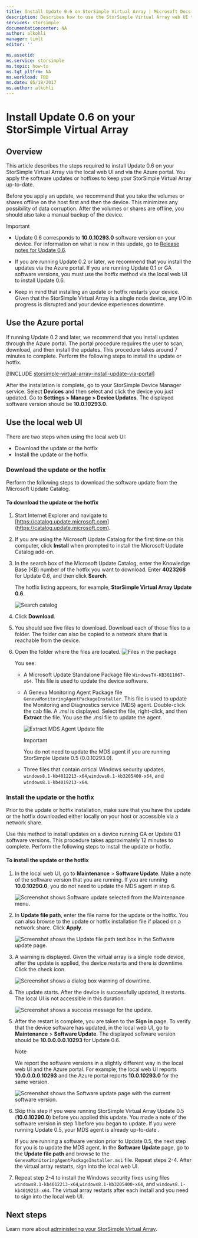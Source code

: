 ```yaml
---
title: Install Update 0.6 on StorSimple Virtual Array | Microsoft Docs
description: Describes how to use the StorSimple Virtual Array web UI to apply Update 0.6 using the Azure portal and hot fix method.
services: storsimple
documentationcenter: NA
author: alkohli
manager: timlt
editor: ''

ms.assetid: 
ms.service: storsimple
ms.topic: how-to
ms.tgt_pltfrm: NA
ms.workload: TBD
ms.date: 05/18/2017
ms.author: alkohli
---
```

# Install Update 0.6 on your StorSimple Virtual Array

## Overview

This article describes the steps required to install Update 0.6 on your StorSimple Virtual Array via the local web UI and via the Azure portal. You apply the software updates or hotfixes to keep your StorSimple Virtual Array up-to-date.

Before you apply an update, we recommend that you take the volumes or shares offline on the host first and then the device. This minimizes any possibility of data corruption. After the volumes or shares are offline, you should also take a manual backup of the device.

> [!IMPORTANT]
>
> - Update 0.6 corresponds to **10.0.10293.0** software version on your device. For information on what is new in this update, go to [Release notes for Update 0.6](storsimple-virtual-array-update-06-release-notes.md).
>
> - If you are running Update 0.2 or later, we recommend that you install the updates via the Azure portal. If you are running Update 0.1 or GA software versions, you must use the hotfix method via the local web UI to install Update 0.6.
>
> - Keep in mind that installing an update or hotfix restarts your device. Given that the StorSimple Virtual Array is a single node device, any I/O in progress is disrupted and your device experiences downtime.

## Use the Azure portal

If running Update 0.2 and later, we recommend that you install updates through the Azure portal. The portal procedure requires the user to scan, download, and then install the updates. This procedure takes around 7 minutes to complete. Perform the following steps to install the update or hotfix.

[!INCLUDE [storsimple-virtual-array-install-update-via-portal](../../includes/storsimple-virtual-array-install-update-via-portal-04.md)]

After the installation is complete, go to your StorSimple Device Manager service. Select **Devices** and then select and click the device you just updated. Go to **Settings > Manage > Device Updates**. The displayed software version should be **10.0.10293.0**.

## Use the local web UI

There are two steps when using the local web UI:

* Download the update or the hotfix
* Install the update or the hotfix

### Download the update or the hotfix

Perform the following steps to download the software update from the Microsoft Update Catalog.

#### To download the update or the hotfix

1. Start Internet Explorer and navigate to [https://catalog.update.microsoft.com](https://catalog.update.microsoft.com).

2. If you are using the Microsoft Update Catalog for the first time on this computer, click **Install** when prompted to install the Microsoft Update Catalog add-on.

3. In the search box of the Microsoft Update Catalog, enter the Knowledge Base (KB) number of the hotfix you want to download. Enter **4023268** for Update 0.6, and then click **Search**.
   
    The hotfix listing appears, for example, **StorSimple Virtual Array Update 0.6**.
   
    ![Search catalog](./media/storsimple-virtual-array-install-update-06/download1.png)

4. Click **Download**.

5. You should see five files to download. Download each of those files to a folder. The folder can also be copied to a network share that is reachable from the device.

6. Open the folder where the files are located.
    ![Files in the package](./media/storsimple-virtual-array-install-update-06/update06folder.png)

    You see:
    -  A Microsoft Update Standalone Package file `WindowsTH-KB3011067-x64`. This file is used to update the device software.
    - A Geneva Monitoring Agent Package file `GenevaMonitoringAgentPackageInstaller`. This file is used to update the Monitoring and Diagnostics service (MDS) agent. Double-click the cab file. A _.msi_ is displayed. Select the file, right-click, and then **Extract** the file. You use the _.msi_ file to update the agent.

        ![Extract MDS Agent Update file](./media/storsimple-virtual-array-install-update-06/extract-geneva-monitoring-agent-installer.png)

        > [!IMPORTANT]
        > You do not need to update the MDS agent if you are running StorSimple Update 0.5 (0.0.10293.0).

    - Three files that contain critical Windows security updates, `windows8.1-kb4012213-x64`,`windows8.1-kb3205400-x64`, and `windows8.1-kb4019213-x64`.


### Install the update or the hotfix

Prior to the update or hotfix installation, make sure that you have the update or the hotfix downloaded either locally on your host or accessible via a network share.

Use this method to install updates on a device running GA or Update 0.1 software versions. This procedure takes approximately 12 minutes to complete. Perform the following steps to install the update or hotfix.

#### To install the update or the hotfix

1. In the local web UI, go to **Maintenance** > **Software Update**. Make a note of the software version that you are running. If you are running **10.0.10290.0**, you do not need to update the MDS agent in step 6.
   
    ![Screenshot shows Software update selected from the Maintenance menu.](./media/storsimple-virtual-array-install-update-05/update1m.png)

2. In **Update file path**, enter the file name for the update or the hotfix. You can also browse to the update or hotfix installation file if placed on a network share. Click **Apply**.
   
    ![Screenshot shows the Update file path text box in the Software update page.](./media/storsimple-virtual-array-install-update-05/update2m.png)

3. A warning is displayed. Given the virtual array is a single node device, after the update is applied, the device restarts and there is downtime. Click the check icon.
   
   ![Screenshot shows a dialog box warning of downtime.](./media/storsimple-virtual-array-install-update-05/update3m.png)

4. The update starts. After the device is successfully updated, it restarts. The local UI is not accessible in this duration.
   
    ![Screenshot shows a success message for the update.](./media/storsimple-virtual-array-install-update-05/update5m.png)

5. After the restart is complete, you are taken to the **Sign in** page. To verify that the device software has updated, in the local web UI, go to **Maintenance** > **Software Update**. The displayed software version should be **10.0.0.0.0.10293** for Update 0.6.
   
   > [!NOTE]
   > We report the software versions in a slightly different way in the local web UI and the Azure portal. For example, the local web UI reports **10.0.0.0.0.10293** and the Azure portal reports **10.0.10293.0** for the same version.
   
    ![Screenshot shows the Software update page with the current software version.](./media/storsimple-virtual-array-install-update-06/update6m.png)

6. Skip this step if you were running StorSimple Virtual Array Update 0.5 (**10.0.10290.0**) before you applied this update. You made a note of the software version in step 1 before you began to update. If you were running Update 0.5, your MDS agent is already up-to-date .

    If you are running a software version prior to Update 0.5, the next step for you is to update the MDS agent. In the **Software Update** page, go to the **Update file path** and browse to the `GenevaMonitoringAgentPackageInstaller.msi` file. Repeat steps 2-4. After the virtual array restarts, sign into the local web UI.

7. Repeat step 2-4 to install the Windows security fixes using files `windows8.1-kb4012213-x64`,`windows8.1-kb3205400-x64`, and `windows8.1-kb4019213-x64`. The virtual array restarts after each install and you need to sign into the local web UI.

## Next steps

Learn more about [administering your StorSimple Virtual Array](storsimple-ova-web-ui-admin.md).

